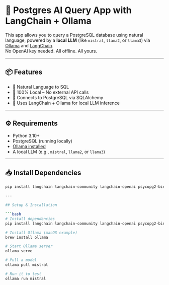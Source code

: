 # 🧠 Postgres AI Query App with LangChain + Ollama

This app allows you to query a PostgreSQL database using natural language, powered by a **local LLM** (like `mistral`, `llama2`, or `llama3`) via [Ollama](https://ollama.com) and [LangChain](https://www.langchain.com/).  
No OpenAI key needed. All offline. All yours.

---

## 📦 Features

- 🧾 Natural Language to SQL
- 🔐 100% Local – No external API calls
- 🐘 Connects to PostgreSQL via SQLAlchemy
- 🧠 Uses LangChain + Ollama for local LLM inference

---

## ⚙️ Requirements

- Python 3.10+
- PostgreSQL (running locally)
- [Ollama installed](https://ollama.com/download)
- A local LLM (e.g., `mistral`, `llama2`, or `llama3`)

---

## 📥 Install Dependencies

```bash
pip install langchain langchain-community langchain-openai psycopg2-binary

---

## Setup & Installation

```bash
# Install dependencies
pip install langchain langchain-community langchain-openai psycopg2-binary

# Install Ollama (macOS example)
brew install ollama

# Start Ollama server
ollama serve

# Pull a model
ollama pull mistral

# Run it to test
ollama run mistral
